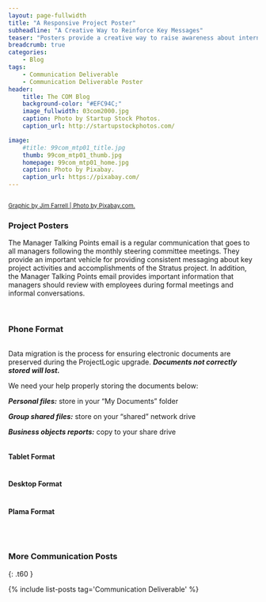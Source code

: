```yaml
---
layout: page-fullwidth
title: "A Responsive Project Poster"
subheadline: "A Creative Way to Reinforce Key Messages"
teaser: "Posters provide a creative way to raise awareness about internal initiatives and reinforce key messages."
breadcrumb: true
categories:
    - Blog
tags:
    - Communication Deliverable
    - Communication Deliverable Poster
header:
    title: The COM Blog
    background-color: "#EFC94C;"
    image_fullwidth: 03com2000.jpg
    caption: Photo by Startup Stock Photos.
    caption_url: http://startupstockphotos.com/

image:
    #title: 99com_mtp01_title.jpg
    thumb: 99com_mtp01_thumb.jpg
    homepage: 99com_mtp01_home.jpg
    caption: Photo by Pixabay.
    caption_url: https://pixabay.com/
---
```

<!-- Replacement Title Grahpic -->
<div class="row" >
  <div class="medium-12 columns t30">
    <strong class="show-for-small-only"><img src="{{ site.urlimg }}99com_mtp01_widget.jpg" alt=""></strong>
    <strong class="show-for-medium-up"><img src="{{ site.urlimg }}99com_mtp01_title.jpg" alt=""></strong>
  </div>
</div>
<p><a href="https://pixabay.com/"><small>Graphic by Jim Farrell | Photo by Pixabay.com.</small></a></p>

### Project Posters
The Manager Talking Points email is a regular communication that goes to all managers following the monthly steering committee meetings. They provide an important vehicle for providing consistent messaging about key project activities and accomplishments of the Stratus project. In addition, the Manager Talking Points email provides important information that managers should review with employees during formal meetings and informal conversations.

<!-- 4 Poster Formats: phone, portrait, landscape, Plasma -->
<br>

### Phone Format
<img src="{{ site.urlimg }}99com_pstr01_sm_01.jpg" alt="">
<p>Data migration is the process for ensuring electronic documents are preserved during the ProjectLogic upgrade. <b><i>Documents not correctly stored will lost.</i></b></P>
<p>We need your help properly storing the documents below:</p>
<p><b><i>Personal files:</i></b> store in your “My Documents” folder</p>
<p><b><i>Group shared files:</i></b> store on your “shared” network drive</p>
<p><b><i>Business objects reports:</i></b> copy to your share drive</p>
<img src="{{ site.urlimg }}99com_pstr01_sm_02.jpg" alt="">

#### Tablet Format
<img src="{{ site.urlimg }}99com_pstr01_portrait.jpg" alt="">

#### Desktop Format
<img src="{{ site.urlimg }}99com_pstr01_landscape.jpg" alt="">

#### Plama Format
<img src="{{ site.urlimg }}99com_pstr01_plasma.jpg" alt="">

<p></p>

<br>


### More Communication Posts
{: .t60 }

{% include list-posts tag='Communication Deliverable' %}
